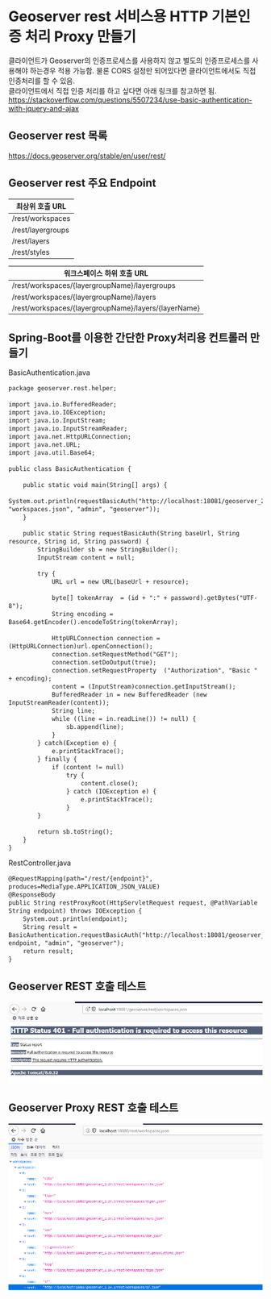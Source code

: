 # Geoserver rest 서비스용 HTTP 기본인증 처리 Proxy 만들기 
클라이언트가 Geoserver의 인증프로세스를 사용하지 않고 별도의 인증프로세스를 사용해야 하는경우 적용 가능함. 
물론 CORS 설정만 되어있다면 클라이언트에서도 직접 인증처리를 할 수 있음.  
클라이언트에서 직접 인증 처리를 하고 싶다면 아래 링크를 참고하면 됨.  
https://stackoverflow.com/questions/5507234/use-basic-authentication-with-jquery-and-ajax

## Geoserver rest 목록  
https://docs.geoserver.org/stable/en/user/rest/

## Geoserver rest 주요 Endpoint
| 최상위 호출 URL                                      |
|------------------------------------------------------|
| /rest/workspaces                                     |
| /rest/layergroups                                    |
| /rest/layers                                         |
| /rest/styles                                         |  

| 워크스페이스 하위 호출 URL                                         |
|------------------------------------------------------|
| /rest/workspaces/{layergroupName}/layergroups        |
| /rest/workspaces/{layergroupName}/layers             |
| /rest/workspaces/{layergroupName}/layers/{layerName} |

## Spring-Boot를 이용한 간단한 Proxy처리용 컨트롤러 만들기
BasicAuthentication.java
```
package geoserver.rest.helper;

import java.io.BufferedReader;
import java.io.IOException;
import java.io.InputStream;
import java.io.InputStreamReader;
import java.net.HttpURLConnection;
import java.net.URL;
import java.util.Base64;

public class BasicAuthentication {

    public static void main(String[] args) {
        System.out.println(requestBasicAuth("http://localhost:18081/geoserver_2.14.2/rest/", "workspaces.json", "admin", "geoserver"));
    }
    
    public static String requestBasicAuth(String baseUrl, String resource, String id, String password) {
    	StringBuilder sb = new StringBuilder();
    	InputStream content = null; 
    	
    	try {
            URL url = new URL(baseUrl + resource);
            
            byte[] tokenArray  = (id + ":" + password).getBytes("UTF-8");
            String encoding = Base64.getEncoder().encodeToString(tokenArray);

            HttpURLConnection connection = (HttpURLConnection)url.openConnection();
            connection.setRequestMethod("GET");
            connection.setDoOutput(true);
            connection.setRequestProperty  ("Authorization", "Basic " + encoding);
            content = (InputStream)connection.getInputStream();
            BufferedReader in = new BufferedReader (new InputStreamReader(content));
            String line;
            while ((line = in.readLine()) != null) {
                sb.append(line);
            }
        } catch(Exception e) {
            e.printStackTrace();
        } finally {
			if (content != null)
				try {
					content.close();
				} catch (IOException e) {
					e.printStackTrace();
				}
		}
    	
    	return sb.toString();
    }
}
```

RestController.java
```
@RequestMapping(path="/rest/{endpoint}", produces=MediaType.APPLICATION_JSON_VALUE)
@ResponseBody
public String restProxyRoot(HttpServletRequest request, @PathVariable String endpoint) throws IOException {
    System.out.println(endpoint);
    String result = BasicAuthentication.requestBasicAuth("http://localhost:18081/geoserver_2.14.2/rest/", endpoint, "admin", "geoserver");
    return result;
}
```

## Geoserver REST 호출 테스트
<img src='screenshots/07.PNG' />  

## Geoserver Proxy REST 호출 테스트
<img src='screenshots/08.PNG' />  
